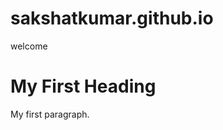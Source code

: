 # sakshatkumar.github.io
welcome
<html>
<body>

<h1>My First Heading</h1>
<p>My first paragraph.</p>

</body>
</html>
